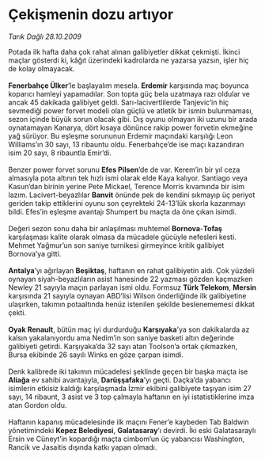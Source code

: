 # Çekişmenin dozu artıyor

*Tarık Dağlı 28.10.2009*

<div class="taraf_structure_2col_1zq">
<div class="margen_n">



 <p>Potada ilk hafta daha çok rahat alınan galibiyetler dikkat çekmişti. İkinci maçlar gösterdi ki, kâğıt üzerindeki kadrolarda ne yazarsa yazsın, işler hiç de kolay olmayacak.<b> <br/><br/>Fenerbahçe Ülker</b>’le başlayalım mesela. <b>Erdemir</b> karşısında maç boyunca koparıcı hamleyi yapamadılar. Son topta güç bela uzatmaya razı oldular ve ancak 45 dakikada galibiyet geldi. Sarı-lacivertlilerde Tanjevic’in hiç sevmediği power forvet modeli olan güçlü ve atletik bir ismin bulunmaması, sezon içinde büyük sorun olacak gibi. Dış oyunu olmayan iki uzunu bir arada oynatamayan Kanarya, dört kısaya dönünce rakip power forvetin ekmeğine yağ sürüyor. Bu eşleşme sorununun Erdemir maçındaki karşılığı Leon Williams’ın 30 sayı, 13 ribauntu oldu. Fenerbahçe’de ise maçı kazandıran isim 20 sayı, 8 ribauntla Emir’di. <br/><br/>Benzer power forvet sorunu <b>Efes Pilsen</b>’de de var. Kerem’in bir yıl ceza almasıyla pota altının tek hızlı ismi olarak elde Kaya kalıyor. Santiago veya Kasun’dan birinin yerine Pete Mickael, Terence Morris kıvamında bir isim lazım. Lacivert-beyazlılar <b>Banvit</b> önünde pek de kendini sıkmayıp üç periyot geriden takip ettiklerini oyunu son çeyrekteki 24-13’lük skorla kazanmayı bildi. Efes’in eşleşme avantajı Shumpert bu maçta da öne çıkan isimdi. <br/><br/>Değeri sezon sonu daha bir anlaşılması muhtemel <b>Bornova</b>-<b>Tofaş</b> karşılaşması kalite olarak olmasa da mücadele gücüyle nefesleri kesti. Mehmet Yağmur’un son saniye turnikesi girmeyince kritik galibiyet Bornova’ya gitti.<b> <br/><br/>Antalya</b>’yı ağırlayan <b>Beşiktaş</b>, haftanın en rahat galibiyetin aldı. Çok yüzdeli oynayan siyah-beyazlıların asist hanesinde 22 yazması gözden kaçmazken Newley 21 sayıyla maçın parlayan ismi oldu. Formsuz <b>Türk Telekom</b>, <b>Mersin</b> karşısında 21 sayıyla oynayan ABD’lisi Wilson önderliğinde ilk galibiyetine ulaşırken, takımın potaaltında henüz istenilen şekilde beslenememesi dikkat çekti.<b> <br/><br/>Oyak Renault</b>, bütün maç iyi durdurduğu <b>Karşıyaka</b>’ya son dakikalarda az kalsın yakalanıyordu ama Nedim’in son saniye basketi altın değerinde galibiyeti getirdi. Karşıyaka’da 32 sayı atan Toolson’a ortak çıkmazken, Bursa ekibinde 26 sayılı Winks en göze çarpan isimdi. <br/><br/>Denk kalibrede iki takımın mücadelesi şeklinde geçen bir başka maçta ise <b>Aliağa</b> ev sahibi avantajıyla, <b>Darüşşafaka</b>’yı geçti. Daçka’da yabancı isimlerin etkisiz kaldığı karşılaşmada İzmir ekibini galibiyete taşıyan isim 27 sayı, 14 ribaunt, 3 asist ve 3 top çalmayla haftanın en iyi istatistiklerine imza atan Gordon oldu. <br/><br/>Haftanın kapanış mücadelesinde ilk maçını Fener’e kaybeden Tab Baldwin yönetimindeki <b>Kepez Belediyesi</b>, <b>Galatasaray</b>’ı devirdi. İki eski Galatasaraylı Ersin ve Cüneyt’in kopardığı maçta cimbom’un üç yabancısı Washington, Rancik ve Jasaitis dışında katkı yapan olmadı.</p>
<br/>
<br/>
<br/>



<br/>


<div id="taraf_not">
</div>

</div>


</div>
